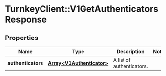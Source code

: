 # TurnkeyClient::V1GetAuthenticatorsResponse

## Properties
Name | Type | Description | Notes
------------ | ------------- | ------------- | -------------
**authenticators** | [**Array&lt;V1Authenticator&gt;**](V1Authenticator.md) | A list of authenticators. | 

